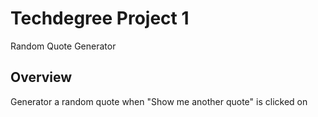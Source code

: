 # Techdegree Project 1
Random Quote Generator

## Overview
Generator a random quote when "Show me another quote" is clicked on

